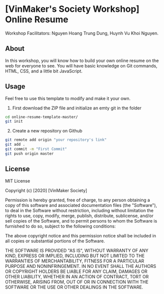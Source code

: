 # [VinMaker's Society Workshop] Online Resume
Workshop Facilitators: Nguyen Hoang Trung Dung, Huynh Vu Khoi Nguyen.


## About
In this workshop, you will know how to build your own online resume on the web for everyone to see. You will have basic knowledge on Git commands, HTML, CSS, and a little bit JavaScript.

## Usage
Feel free to use this template to modify and make it your own.

1. First download the ZIP file and initialize an emty git in the folder
```bash
cd online-resume-template-master/
git init
```

2. Create a new repository on Github

```bash
git remote add origin "your repository's link"
git add .
git commit -m "First Commit"
git push origin master
```


## License
MIT License

Copyright (c) [2020] [VinMaker Society]

Permission is hereby granted, free of charge, to any person obtaining a copy
of this software and associated documentation files (the "Software"), to deal
in the Software without restriction, including without limitation the rights
to use, copy, modify, merge, publish, distribute, sublicense, and/or sell
copies of the Software, and to permit persons to whom the Software is
furnished to do so, subject to the following conditions:

The above copyright notice and this permission notice shall be included in all
copies or substantial portions of the Software.

THE SOFTWARE IS PROVIDED "AS IS", WITHOUT WARRANTY OF ANY KIND, EXPRESS OR
IMPLIED, INCLUDING BUT NOT LIMITED TO THE WARRANTIES OF MERCHANTABILITY,
FITNESS FOR A PARTICULAR PURPOSE AND NONINFRINGEMENT. IN NO EVENT SHALL THE
AUTHORS OR COPYRIGHT HOLDERS BE LIABLE FOR ANY CLAIM, DAMAGES OR OTHER
LIABILITY, WHETHER IN AN ACTION OF CONTRACT, TORT OR OTHERWISE, ARISING FROM,
OUT OF OR IN CONNECTION WITH THE SOFTWARE OR THE USE OR OTHER DEALINGS IN THE
SOFTWARE.
